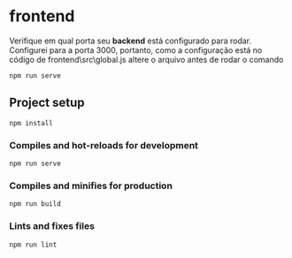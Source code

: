 # frontend

Verifique em qual porta seu **backend** está configurado para rodar.
Configurei para a porta 3000, portanto, como a configuração está no código de frontend\src\global.js altere o arquivo antes de rodar o comando

```
npm run serve
```

## Project setup
```
npm install
```

### Compiles and hot-reloads for development
```
npm run serve
```

### Compiles and minifies for production
```
npm run build
```

### Lints and fixes files
```
npm run lint
```
